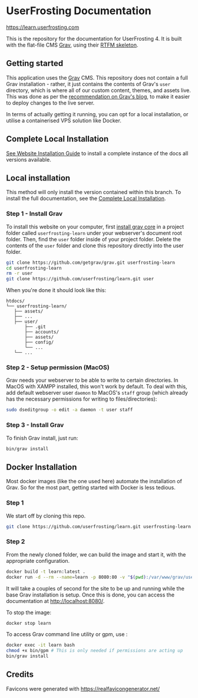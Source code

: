 # UserFrosting Documentation

https://learn.userfrosting.com

This is the repository for the documentation for UserFrosting 4.  It is built with the flat-file CMS [Grav](http://getgrav.org), using their [RTFM skeleton](https://github.com/getgrav/grav-skeleton-rtfm-site#rtfm-skeleton).

## Getting started

This application uses the [Grav](https://learn.getgrav.org/) CMS.  This repository does not contain a full Grav installation - rather, it just contains the contents of Grav's `user` directory, which is where all of our custom content, themes, and assets live.  This was done as per the [recommendation on Grav's blog](https://getgrav.org/blog/developing-with-github-part-2), to make it easier to deploy changes to the live server.

In terms of actually getting it running, you can opt for a local installation, or utilise a containerised VPS solution like Docker.

## Complete Local Installation

[See Website Installation Guide](https://github.com/userfrosting/learn/blob/website/README.md#getting-started) to install a complete instance of the docs all versions available.

## Local installation

This method will only install the version contained within this branch. To install the full documentation, see the [Complete Local Installation](#complete-local-installation).

### Step 1 - Install Grav

To install this website on your computer, first [install grav core](https://getgrav.org/downloads) in a project folder called `userfrosting-learn` under your webserver's document root folder. Then, find the `user` folder inside of your project folder.  Delete the contents of the `user` folder and clone this repository directly into the user folder.

```bash
git clone https://github.com/getgrav/grav.git userfrosting-learn
cd userfrosting-learn
rm -r user
git clone https://github.com/userfrosting/learn.git user
```

When you're done it should look like this:

```
htdocs/
└── userfrosting-learn/
   ├── assets/
   ├── ...
   ├── user/
       ├── .git
       ├── accounts/
       ├── assets/
       ├── config/
       └── ...
   └── ...
```

### Step 2 - Setup permission (MacOS)

Grav needs your webserver to be able to write to certain directories.  In MacOS with XAMPP installed, this won't work by default.  To deal with this, add default webserver user `daemon` to MacOS's `staff` group (which already has the necessary permissions for writing to files/directories):

```bash
sudo dseditgroup -o edit -a daemon -t user staff
```

### Step 3 - Install Grav

To finish Grav install, just run:

```bash
bin/grav install
```

## Docker Installation

Most docker images (like the one used here) automate the installation of Grav. So for the most part, getting started with Docker is less tedious.

### Step 1

We start off by cloning this repo.

```bash
git clone https://github.com/userfrosting/learn.git userfrosting-learn
```

### Step 2

From the newly cloned folder, we can build the image and start it, with the appropriate configuration.

```bash
docker build -t learn:latest .
docker run -d --rm --name=learn -p 8080:80 -v "$(pwd):/var/www/grav/user" learn:latest
```

It will take a couples of second for the site to be up and running while the base Grav installation is setup. Once this is done, you can access the documentation at [http://localhost:8080/](http://localhost:8080/).

To stop the image:

```bash
docker stop learn
```

To access Grav command line utility or gpm, use :

```bash
docker exec -it learn bash
chmod +x bin/gpm # This is only needed if permissions are acting up
bin/grav install
```

## Credits

Favicons were generated with https://realfavicongenerator.net/

